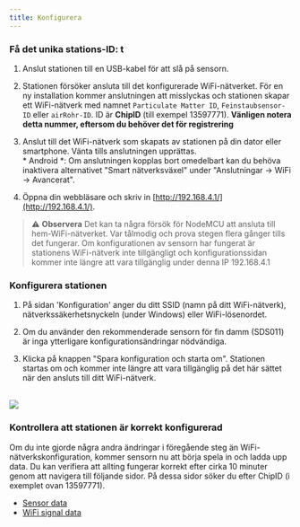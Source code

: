 ```yaml
---
title: Konfigurera
---
```

### Få det unika stations-ID: t
1. Anslut stationen till en USB-kabel för att slå på sensorn.

2. Stationen försöker ansluta till det konfigurerade WiFi-nätverket. För en ny installation kommer anslutningen att misslyckas och stationen skapar ett WiFi-nätverk med namnet `Particulate Matter ID`, `Feinstaubsensor-ID` eller `airRohr-ID`. ID är **ChipID** (till exempel 13597771). **Vänligen notera detta nummer, eftersom du behöver det för registrering**

3. Anslut till det WiFi-nätverk som skapats av stationen på din dator eller smartphone. Vänta tills anslutningen upprättas. <br> * Android *: Om anslutningen kopplas bort omedelbart kan du behöva inaktivera alternativet "Smart nätverksväxel" under "Anslutningar -> WiFi -> Avancerat".

4. Öppna din webbläsare och skriv in [http://192.168.4.1/](http://192.168.4.1/).

> ⚠️ **Observera** Det kan ta några försök för NodeMCU att ansluta till hem-WiFi-nätverket. Var tålmodig och prova stegen flera gånger tills det fungerar. Om konfigurationen av sensorn har fungerat är stationens WiFi-nätverk inte tillgängligt och konfigurationssidan kommer inte längre att vara tillgänglig under denna IP 192.168.4.1

### Konfigurera stationen
1. På sidan 'Konfiguration' anger du ditt SSID (namn på ditt WiFi-nätverk), nätverkssäkerhetsnyckeln (under Windows) eller WiFi-lösenordet.

2. Om du använder den rekommenderade sensorn för fin damm (SDS011) är inga ytterligare konfigurationsändringar nödvändiga.

3. Klicka på knappen "Spara konfiguration och starta om". Stationen startas om och kommer inte längre att vara tillgänglig på det här sättet när den ansluts till ditt WiFi-nätverk.

<br>

<img src="../docs/airrohr_config_initial.jpg" loading="lazy"/>
<br>

### Kontrollera att stationen är korrekt konfigurerad
Om du inte gjorde några andra ändringar i föregående steg än WiFi-nätverkskonfiguration, kommer sensorn nu att börja spela in och ladda upp data. Du kan verifiera att allting fungerar korrekt efter cirka 10 minuter genom att navigera till följande sidor. På dessa sidor söker du efter ChipID (i exemplet ovan 13597771).

 * [Sensor data](https://www.madavi.de/sensor/graph.php)
 * [WiFi signal data](https://www.madavi.de/sensor/signal.php)
